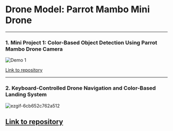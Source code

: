# Drone Model: Parrot Mambo Mini Drone
---

### 1. Mini Project 1: Color-Based Object Detection Using Parrot Mambo Drone Camera
 
![Demo 1](https://github.com/user-attachments/assets/22020549-48d6-4dfe-9658-e8772a628fb7)

[Link to repository](https://github.com/anushka002/parrot_mambo_series/blob/main/Mini%20Project%201%20Color-Based%20Object%20Detection%20Using%20Parrot%20Mambo%20Drone%20Camera/README.md)

---
### 2. Keyboard-Controlled Drone Navigation and Color-Based Landing System

![ezgif-6cb652c762a512](https://github.com/user-attachments/assets/cc05eab0-488c-4364-9355-5c8671e3d16a)

[Link to repository](https://github.com/anushka002/parrot_mambo_series/blob/main/Mini%20Project%202%20Keyboard-Controlled%20Drone%20Navigation%20and%20Color-Based%20Landing%20System/README.md)
---
